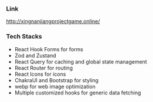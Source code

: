 ### Link
http://xingnanjiangprojectgame.online/

### Tech Stacks
* React Hook Forms for forms
* Zod and Zustand
* React Query for caching and global state management
* React Router for routing
* React Icons for icons
* ChakraUI and Bootstrap for styling
* webp for web image optimization
* Multiple customized hooks for generic data fetching
